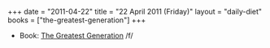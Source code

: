 +++
date = "2011-04-22"
title = "22 April 2011 (Friday)"
layout = "daily-diet"
books = ["the-greatest-generation"]
+++


* Book: [The Greatest Generation](/books/the-greatest-generation) /f/